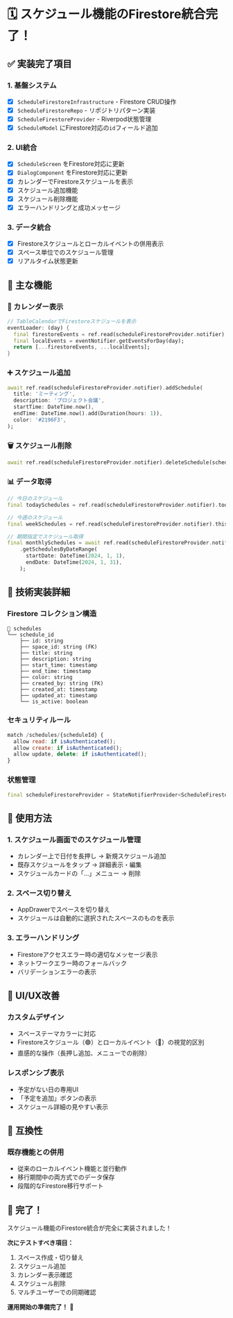 # 🗓️ スケジュール機能のFirestore統合完了！

## ✅ **実装完了項目**

### **1. 基盤システム**
- [x] `ScheduleFirestoreInfrastructure` - Firestore CRUD操作
- [x] `ScheduleFirestoreRepo` - リポジトリパターン実装
- [x] `ScheduleFirestoreProvider` - Riverpod状態管理
- [x] `ScheduleModel` にFirestore対応の`id`フィールド追加

### **2. UI統合**
- [x] `ScheduleScreen` をFirestore対応に更新
- [x] `DialogComponent` をFirestore対応に更新
- [x] カレンダーでFirestoreスケジュールを表示
- [x] スケジュール追加機能
- [x] スケジュール削除機能
- [x] エラーハンドリングと成功メッセージ

### **3. データ統合**
- [x] Firestoreスケジュールとローカルイベントの併用表示
- [x] スペース単位でのスケジュール管理
- [x] リアルタイム状態更新

## 🎯 **主な機能**

### **📅 カレンダー表示**
```dart
// TableCalendarでFirestoreスケジュールを表示
eventLoader: (day) {
  final firestoreEvents = ref.read(scheduleFirestoreProvider.notifier).getSchedulesForDate(day);
  final localEvents = eventNotifier.getEventsForDay(day);
  return [...firestoreEvents, ...localEvents];
}
```

### **➕ スケジュール追加**
```dart
await ref.read(scheduleFirestoreProvider.notifier).addSchedule(
  title: 'ミーティング',
  description: 'プロジェクト会議',
  startTime: DateTime.now(),
  endTime: DateTime.now().add(Duration(hours: 1)),
  color: '#2196F3',
);
```

### **🗑️ スケジュール削除**
```dart
await ref.read(scheduleFirestoreProvider.notifier).deleteSchedule(scheduleId);
```

### **📊 データ取得**
```dart
// 今日のスケジュール
final todaySchedules = ref.read(scheduleFirestoreProvider.notifier).todaySchedules;

// 今週のスケジュール
final weekSchedules = ref.read(scheduleFirestoreProvider.notifier).thisWeekSchedules;

// 期間指定でスケジュール取得
final monthlySchedules = await ref.read(scheduleFirestoreProvider.notifier)
    .getSchedulesByDateRange(
      startDate: DateTime(2024, 1, 1),
      endDate: DateTime(2024, 1, 31),
    );
```

## 🔧 **技術実装詳細**

### **Firestore コレクション構造**
```
📁 schedules
└── schedule_id
    ├── id: string
    ├── space_id: string (FK)
    ├── title: string
    ├── description: string
    ├── start_time: timestamp
    ├── end_time: timestamp
    ├── color: string
    ├── created_by: string (FK)
    ├── created_at: timestamp
    ├── updated_at: timestamp
    └── is_active: boolean
```

### **セキュリティルール**
```javascript
match /schedules/{scheduleId} {
  allow read: if isAuthenticated();
  allow create: if isAuthenticated();
  allow update, delete: if isAuthenticated();
}
```

### **状態管理**
```dart
final scheduleFirestoreProvider = StateNotifierProvider<ScheduleFirestoreNotifier, List<ScheduleModel>>();
```

## 🚀 **使用方法**

### **1. スケジュール画面でのスケジュール管理**
- カレンダー上で日付を長押し → 新規スケジュール追加
- 既存スケジュールをタップ → 詳細表示・編集
- スケジュールカードの「...」メニュー → 削除

### **2. スペース切り替え**
- AppDrawerでスペースを切り替え
- スケジュールは自動的に選択されたスペースのものを表示

### **3. エラーハンドリング**
- Firestoreアクセスエラー時の適切なメッセージ表示
- ネットワークエラー時のフォールバック
- バリデーションエラーの表示

## 📱 **UI/UX改善**

### **カスタムデザイン**
- スペーステーマカラーに対応
- Firestoreスケジュール（🟢）とローカルイベント（🔵）の視覚的区別
- 直感的な操作（長押し追加、メニューでの削除）

### **レスポンシブ表示**
- 予定がない日の専用UI
- 「予定を追加」ボタンの表示
- スケジュール詳細の見やすい表示

## 🔄 **互換性**

### **既存機能との併用**
- 従来のローカルイベント機能と並行動作
- 移行期間中の両方式でのデータ保存
- 段階的なFirestore移行サポート

## 🎉 **完了！**

スケジュール機能のFirestore統合が完全に実装されました！

**次にテストすべき項目：**
1. スペース作成・切り替え
2. スケジュール追加
3. カレンダー表示確認
4. スケジュール削除
5. マルチユーザーでの同期確認

**運用開始の準備完了！** 🚀
